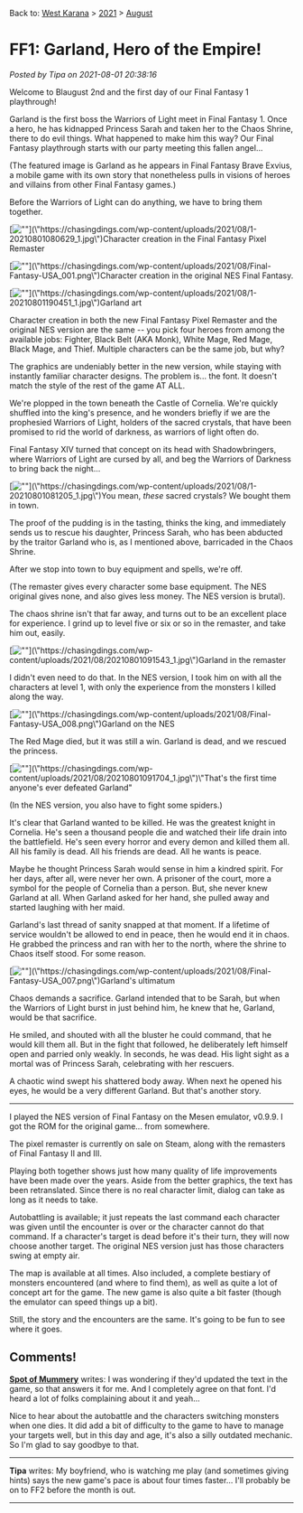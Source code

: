Back to: [West Karana](/posts/westkarana.md) > [2021](/posts/2021/westkarana.md) > [August](./westkarana.md)
# FF1: Garland, Hero of the Empire!

*Posted by Tipa on 2021-08-01 20:38:16*


Welcome to Blaugust 2nd and the first day of our Final Fantasy 1 playthrough!



Garland is the first boss the Warriors of Light meet in Final Fantasy 1. Once a hero, he has kidnapped Princess Sarah and taken her to the Chaos Shrine, there to do evil things. What happened to make him this way? Our Final Fantasy playthrough starts with our party meeting this fallen angel...





(The featured image is Garland as he appears in Final Fantasy Brave Exvius, a mobile game with its own story that nonetheless pulls in visions of heroes and villains from other Final Fantasy games.)



Before the Warriors of Light can do anything, we have to bring them together.



[![\"\"](\"https://chasingdings.com/wp-content/uploads/2021/08/1-20210801080629_1.jpg\")](\"https://chasingdings.com/wp-content/uploads/2021/08/1-20210801080629_1.jpg\")Character creation in the Final Fantasy Pixel Remaster

[![\"\"](\"https://chasingdings.com/wp-content/uploads/2021/08/Final-Fantasy-USA_001.png\")](\"https://chasingdings.com/wp-content/uploads/2021/08/Final-Fantasy-USA_001.png\")Character creation in the original NES Final Fantasy.

[![\"\"](\"https://chasingdings.com/wp-content/uploads/2021/08/1-20210801190451_1-239x300.jpg\")](\"https://chasingdings.com/wp-content/uploads/2021/08/1-20210801190451_1.jpg\")Garland art

Character creation in both the new Final Fantasy Pixel Remaster and the original NES version are the same -- you pick four heroes from among the available jobs: Fighter, Black Belt (AKA Monk), White Mage, Red Mage, Black Mage, and Thief. Multiple characters can be the same job, but why?



The graphics are undeniably better in the new version, while staying with instantly familiar character designs. The problem is... the font. It doesn't match the style of the rest of the game AT ALL.



We're plopped in the town beneath the Castle of Cornelia. We're quickly shuffled into the king's presence, and he wonders briefly if we are the prophesied Warriors of Light, holders of the sacred crystals, that have been promised to rid the world of darkness, as warriors of light often do.



Final Fantasy XIV turned that concept on its head with Shadowbringers, where Warriors of Light are cursed by all, and beg the Warriors of Darkness to bring back the night...



[![\"\"](\"https://chasingdings.com/wp-content/uploads/2021/08/1-20210801081205_1-300x300.jpg\")](\"https://chasingdings.com/wp-content/uploads/2021/08/1-20210801081205_1.jpg\")You mean, *these* sacred crystals? We bought them in town.

The proof of the pudding is in the tasting, thinks the king, and immediately sends us to rescue his daughter, Princess Sarah, who has been abducted by the traitor Garland who is, as I mentioned above, barricaded in the Chaos Shrine.



After we stop into town to buy equipment and spells, we're off.



(The remaster gives every character some base equipment. The NES original gives none, and also gives less money. The NES version is brutal).



The chaos shrine isn't that far away, and turns out to be an excellent place for experience. I grind up to level five or six or so in the remaster, and take him out, easily.



[![\"\"](\"https://chasingdings.com/wp-content/uploads/2021/08/20210801091543_1-1024x576.jpg\")](\"https://chasingdings.com/wp-content/uploads/2021/08/20210801091543_1.jpg\")Garland in the remaster

I didn't even need to do that. In the NES version, I took him on with all the characters at level 1, with only the experience from the monsters I killed along the way.



[![\"\"](\"https://chasingdings.com/wp-content/uploads/2021/08/Final-Fantasy-USA_008.png\")](\"https://chasingdings.com/wp-content/uploads/2021/08/Final-Fantasy-USA_008.png\")Garland on the NES

The Red Mage died, but it was still a win. Garland is dead, and we rescued the princess.



[![\"\"](\"https://chasingdings.com/wp-content/uploads/2021/08/20210801091704_1-1024x576.jpg\")](\"https://chasingdings.com/wp-content/uploads/2021/08/20210801091704_1.jpg\")\"That's the first time anyone's ever defeated Garland\"

(In the NES version, you also have to fight some spiders.)



It's clear that Garland wanted to be killed. He was the greatest knight in Cornelia. He's seen a thousand people die and watched their life drain into the battlefield. He's seen every horror and every demon and killed them all. All his family is dead. All his friends are dead. All he wants is peace.



Maybe he thought Princess Sarah would sense in him a kindred spirit. For her days, after all, were never her own. A prisoner of the court, more a symbol for the people of Cornelia than a person. But, she never knew Garland at all. When Garland asked for her hand, she pulled away and started laughing with her maid.



Garland's last thread of sanity snapped at that moment. If a lifetime of service wouldn't be allowed to end in peace, then he would end it in chaos. He grabbed the princess and ran with her to the north, where the shrine to Chaos itself stood. For some reason.



[![\"\"](\"https://chasingdings.com/wp-content/uploads/2021/08/Final-Fantasy-USA_007.png\")](\"https://chasingdings.com/wp-content/uploads/2021/08/Final-Fantasy-USA_007.png\")Garland's ultimatum

Chaos demands a sacrifice. Garland intended that to be Sarah, but when the Warriors of Light burst in just behind him, he knew that he, Garland, would be that sacrifice.



He smiled, and shouted with all the bluster he could command, that he would kill them all. But in the fight that followed, he deliberately left himself open and parried only weakly. In seconds, he was dead. His light sight as a mortal was of Princess Sarah, celebrating with her rescuers.



A chaotic wind swept his shattered body away. When next he opened his eyes, he would be a very different Garland. But that's another story.





---



I played the NES version of Final Fantasy on the Mesen emulator, v0.9.9. I got the ROM for the original game... from somewhere.



The pixel remaster is currently on sale on Steam, along with the remasters of Final Fantasy II and III.



Playing both together shows just how many quality of life improvements have been made over the years. Aside from the better graphics, the text has been retranslated. Since there is no real character limit, dialog can take as long as it needs to take.



Autobattling is available; it just repeats the last command each character was given until the encounter is over or the character cannot do that command. If a character's target is dead before it's their turn, they will now choose another target. The original NES version just has those characters swing at empty air.



The map is available at all times. Also included, a complete bestiary of monsters encountered (and where to find them), as well as quite a lot of concept art for the game. The new game is also quite a bit faster (though the emulator can speed things up a bit).



Still, the story and the encounters are the same. It's going to be fun to see where it goes.



## Comments!

**[Spot of Mummery](http://www.spotofmummery.com)** writes: I was wondering if they'd updated the text in the game, so that answers it for me. And I completely agree on that font. I'd heard a lot of folks complaining about it and yeah... 

Nice to hear about the autobattle and the characters switching monsters when one dies. It did add a bit of difficulty to the game to have to manage your targets well, but in this day and age, it's also a silly outdated mechanic. So I'm glad to say goodbye to that.

---

**Tipa** writes: My boyfriend, who is watching me play (and sometimes giving hints) says the new game's pace is about four times faster... I'll probably be on to FF2 before the month is out.

---

